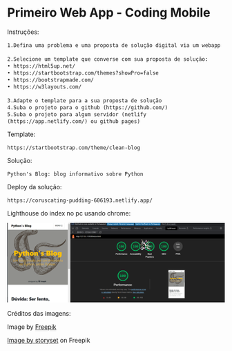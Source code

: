 # Primeiro Web App - Coding Mobile

Instruções:

    1.Defina uma problema e uma proposta de solução digital via um webapp

    2.Selecione um template que converse com sua proposta de solução:
    • https://html5up.net/
    • https://startbootstrap.com/themes?showPro=false
    • https://bootstrapmade.com/
    • https://w3layouts.com/

    3.Adapte o template para a sua proposta de solução 
    4.Suba o projeto para o github (https://github.com/) 
    5.Suba o projeto para algum servidor (netlify (https://app.netlify.com/) ou github pages)

Template:

    https://startbootstrap.com/theme/clean-blog


Solução: 

    Python's Blog: blog informativo sobre Python

Deploy da solução:

    https://coruscating-pudding-606193.netlify.app/

Lighthouse do index no pc usando chrome:

![Alt text](image.png)


Créditos das imagens:

Image by <a href="https://www.freepik.com/free-vector/realistic-hand-drawn-vintage-snake-background_4231030.htm#query=python&position=22&from_view=search&track=sph">Freepik</a>

<a href="https://www.freepik.com/free-vector/application-programming-interface-concept-illustration_25625375.htm#query=programming&position=16&from_view=search&track=sph">Image by storyset</a> on Freepik
